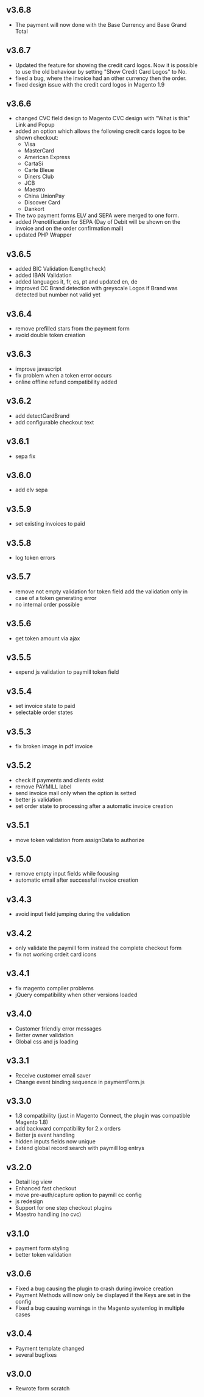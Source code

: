## v3.6.8
 * The payment will now done with the Base Currency and Base Grand Total

## v3.6.7
 * Updated the feature for showing the credit card logos. Now it is possible to use the old behaviour by setting "Show Credit Card Logos" to No.
 * fixed a bug, where the invoice had an other currency then the order.
 * fixed design issue with the credit card logos in Magento 1.9

## v3.6.6
 * changed CVC field design to Magento CVC design with "What is this" Link and Popup
 * added an option which allows the following credit cards logos to be shown checkout:
	- Visa
	- MasterCard
	- American Express
	- CartaSi
	- Carte Bleue
	- Diners Club
	- JCB
	- Maestro
	- China UnionPay
	- Discover Card
	- Dankort
 * The two payment forms ELV and SEPA were merged to one form.
 * added Prenotification for SEPA (Day of Debit will be shown on the invoice and on the order confirmation mail)
 * updated PHP Wrapper

## v3.6.5
 * added BIC Validation (Lengthcheck)
 * added IBAN Validation
 * added languages it, fr, es, pt and updated en, de
 * improved CC Brand detection with greyscale Logos if Brand was detected but number not valid yet

## v3.6.4
 * remove prefilled stars from the payment form
 * avoid double token creation

## v3.6.3
 * improve javascript
 * fix problem when a token error occurs
 * online offline refund compatibility added

## v3.6.2
 * add detectCardBrand
 * add configurable checkout text

## v3.6.1
 * sepa fix

## v3.6.0
 * add elv sepa

## v3.5.9
 * set existing invoices to paid

## v3.5.8
 * log token errors

## v3.5.7
 * remove not empty validation for token field add the validation only in case of a token generating error
 * no internal order possible

## v3.5.6
 * get token amount via ajax

## v3.5.5
 * expend js validation to paymill token field

## v3.5.4
 * set invoice state to paid
 * selectable order states

## v3.5.3
 * fix broken image in pdf invoice

## v3.5.2
 * check if payments and clients exist
 * remove PAYMILL label
 * send invoice mail only when the option is setted
 * better js validation
 * set order state to processing after a automatic invoice creation

## v3.5.1
 * move token validation from assignData to authorize

## v3.5.0
 * remove empty input fields while focusing
 * automatic email after successful invoice creation

## v3.4.3
 * avoid input field jumping during the validation

## v3.4.2
 * only validate the paymill form instead the complete checkout form
 * fix not working crdeit card icons

## v3.4.1
 * fix magento compiler problems
 * jQuery compatibility when other versions loaded

## v3.4.0
 * Customer friendly error messages
 * Better owner validation
 * Global css and js loading

## v3.3.1
 * Receive customer email saver
 * Change event binding sequence in paymentForm.js

## v3.3.0
 * 1.8 compatibility (just in Magento Connect, the plugin was compatible Magento 1.8)
 * add backward compatibility for 2.x orders
 * Better js event handling
 * hidden inputs fields now unique
 * Extend global record search with paymill log entrys

## v3.2.0
 * Detail log view
 * Enhanced fast checkout
 * move pre-auth/capture option to paymill cc config
 * js redesign
 * Support for one step checkout plugins
 * Maestro handling (no cvc)

## v3.1.0
 * payment form styling
 * better token validation

## v3.0.6
 * Fixed a bug causing the plugin to crash during invoice creation
 * Payment Methods will now only be displayed if the Keys are set in the config
 * Fixed a bug causing warnings in the Magento systemlog in multiple cases

## v3.0.4
 * Payment template changed
 * several bugfixes

## v3.0.0

 * Rewrote form scratch